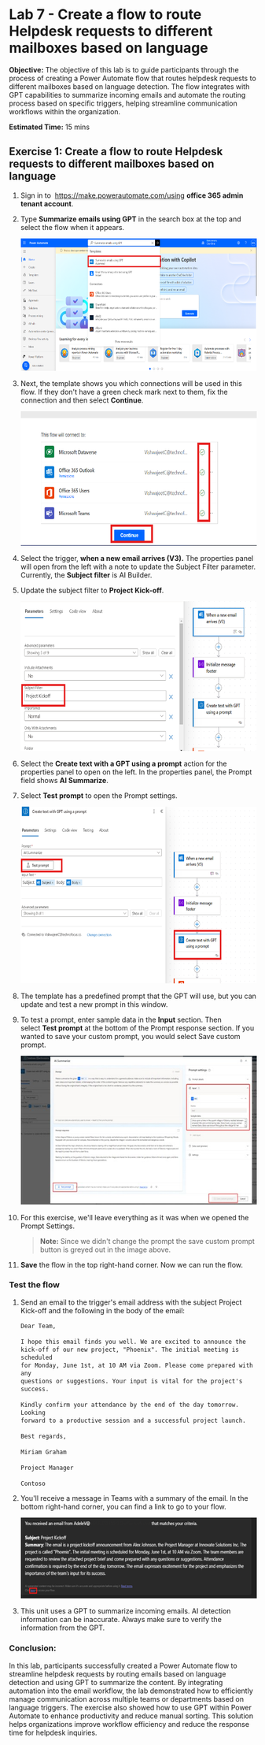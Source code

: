 # Lab 7 - Create a flow to route Helpdesk requests to different mailboxes based on language

**Objective:** The objective of this lab is to guide participants
through the process of creating a Power Automate flow that routes
helpdesk requests to different mailboxes based on language detection.
The flow integrates with GPT capabilities to summarize incoming emails
and automate the routing process based on specific triggers, helping
streamline communication workflows within the organization.

**Estimated Time:** 15 mins

## Exercise 1: Create a flow to route Helpdesk requests to different mailboxes based on language

1.  Sign in to  <https://make.powerautomate.com/using> **office 365
    admin tenant account**.

2.  Type **Summarize emails using GPT** in the search box at the top and
    select the flow when it appears.

    <img src="./media/image1.png"
style="width:6.26042in;height:2.80208in" />

3.  Next, the template shows you which connections will be used in this
    flow. If they don't have a green check mark next to them, fix the
    connection and then select **Continue**.

    <img src="./media/image2.png"
style="width:6.26806in;height:2.85139in" />

4.  Select the trigger, **when a new email arrives (V3).** The
    properties panel will open from the left with a note to update the
    Subject Filter parameter. Currently, the **Subject filter** is AI
    Builder.

5.  Update the subject filter to **Project Kick-off**.

    <img src="./media/image3.png"
style="width:6.26806in;height:3.16111in" />

6.  Select the **Create text with a GPT using a prompt** action for the
    properties panel to open on the left. In the properties panel, the
    Prompt field shows **AI Summarize**.

7.  Select **Test prompt** to open the Prompt settings.

    <img src="./media/image4.png"
style="width:6.26806in;height:3.73542in" />

8.  The template has a predefined prompt that the GPT will use, but you
    can update and test a new prompt in this window.

9.  To test a prompt, enter sample data in the **Input** section. Then
    select **Test prompt** at the bottom of the Prompt response section.
    If you wanted to save your custom prompt, you would select Save
    custom prompt.

    <img src="./media/image5.jpg"
style="width:5.70833in;height:3.15625in" />

10. For this exercise, we'll leave everything as it was when we opened
    the Prompt Settings.


    > **Note:** Since we didn't change the prompt the save custom prompt
button is greyed out in the image above.

11.  **Save** the flow in the top right-hand corner. Now we can run the
    flow.

### Test the flow

1.  Send an email to the trigger's email address with the subject
    Project Kick-off and the following in the body of the email:

        Dear Team,

        I hope this email finds you well. We are excited to announce the
        kick-off of our new project, "Phoenix". The initial meeting is scheduled
        for Monday, June 1st, at 10 AM via Zoom. Please come prepared with any
        questions or suggestions. Your input is vital for the project's success.

        Kindly confirm your attendance by the end of the day tomorrow. Looking
        forward to a productive session and a successful project launch.

        Best regards,

        Miriam Graham

        Project Manager

        Contoso

2. You'll receive a message in Teams with a summary of the email. In
    the bottom right-hand corner, you can find a link to go to your
    flow.

    <img src="./media/image7.svg"
style="width:6.26806in;height:1.71458in" />

3. This unit uses a GPT to summarize incoming emails. AI detection
    information can be inaccurate. Always make sure to verify the
    information from the GPT.

### Conclusion:

In this lab, participants successfully created a Power
Automate flow to streamline helpdesk requests by routing emails based on
language detection and using GPT to summarize the content. By
integrating automation into the email workflow, the lab demonstrated how
to efficiently manage communication across multiple teams or departments
based on language triggers. The exercise also showed how to use GPT
within Power Automate to enhance productivity and reduce manual sorting.
This solution helps organizations improve workflow efficiency and reduce
the response time for helpdesk inquiries.
